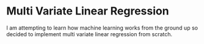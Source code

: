 # Multi Variate Linear Regression
I am attempting to learn how machine learning works from the ground up so decided to implement multi variate linear regression from scratch.